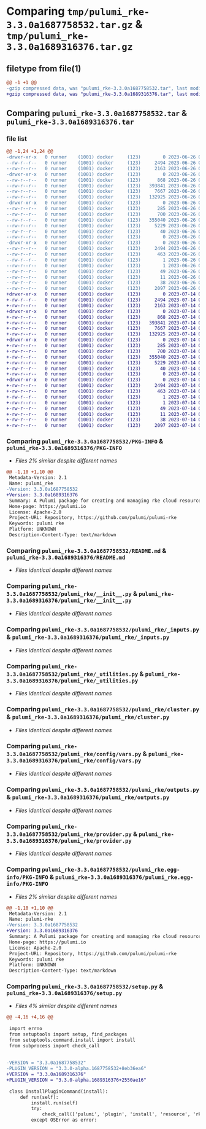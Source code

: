 # Comparing `tmp/pulumi_rke-3.3.0a1687758532.tar.gz` & `tmp/pulumi_rke-3.3.0a1689316376.tar.gz`

## filetype from file(1)

```diff
@@ -1 +1 @@
-gzip compressed data, was "pulumi_rke-3.3.0a1687758532.tar", last modified: Mon Jun 26 05:53:42 2023, max compression
+gzip compressed data, was "pulumi_rke-3.3.0a1689316376.tar", last modified: Fri Jul 14 06:43:25 2023, max compression
```

## Comparing `pulumi_rke-3.3.0a1687758532.tar` & `pulumi_rke-3.3.0a1689316376.tar`

### file list

```diff
@@ -1,24 +1,24 @@
-drwxr-xr-x   0 runner    (1001) docker     (123)        0 2023-06-26 05:53:42.818241 pulumi_rke-3.3.0a1687758532/
--rw-r--r--   0 runner    (1001) docker     (123)     2494 2023-06-26 05:53:42.818241 pulumi_rke-3.3.0a1687758532/PKG-INFO
--rw-r--r--   0 runner    (1001) docker     (123)     2163 2023-06-26 05:53:42.000000 pulumi_rke-3.3.0a1687758532/README.md
-drwxr-xr-x   0 runner    (1001) docker     (123)        0 2023-06-26 05:53:42.818241 pulumi_rke-3.3.0a1687758532/pulumi_rke/
--rw-r--r--   0 runner    (1001) docker     (123)      868 2023-06-26 05:53:42.000000 pulumi_rke-3.3.0a1687758532/pulumi_rke/__init__.py
--rw-r--r--   0 runner    (1001) docker     (123)   393841 2023-06-26 05:53:42.000000 pulumi_rke-3.3.0a1687758532/pulumi_rke/_inputs.py
--rw-r--r--   0 runner    (1001) docker     (123)     7667 2023-06-26 05:53:42.000000 pulumi_rke-3.3.0a1687758532/pulumi_rke/_utilities.py
--rw-r--r--   0 runner    (1001) docker     (123)   132925 2023-06-26 05:53:42.000000 pulumi_rke-3.3.0a1687758532/pulumi_rke/cluster.py
-drwxr-xr-x   0 runner    (1001) docker     (123)        0 2023-06-26 05:53:42.818241 pulumi_rke-3.3.0a1687758532/pulumi_rke/config/
--rw-r--r--   0 runner    (1001) docker     (123)      285 2023-06-26 05:53:42.000000 pulumi_rke-3.3.0a1687758532/pulumi_rke/config/__init__.py
--rw-r--r--   0 runner    (1001) docker     (123)      700 2023-06-26 05:53:42.000000 pulumi_rke-3.3.0a1687758532/pulumi_rke/config/vars.py
--rw-r--r--   0 runner    (1001) docker     (123)   355040 2023-06-26 05:53:42.000000 pulumi_rke-3.3.0a1687758532/pulumi_rke/outputs.py
--rw-r--r--   0 runner    (1001) docker     (123)     5229 2023-06-26 05:53:42.000000 pulumi_rke-3.3.0a1687758532/pulumi_rke/provider.py
--rw-r--r--   0 runner    (1001) docker     (123)       40 2023-06-26 05:53:42.000000 pulumi_rke-3.3.0a1687758532/pulumi_rke/pulumi-plugin.json
--rw-r--r--   0 runner    (1001) docker     (123)        0 2023-06-26 05:53:42.000000 pulumi_rke-3.3.0a1687758532/pulumi_rke/py.typed
-drwxr-xr-x   0 runner    (1001) docker     (123)        0 2023-06-26 05:53:42.818241 pulumi_rke-3.3.0a1687758532/pulumi_rke.egg-info/
--rw-r--r--   0 runner    (1001) docker     (123)     2494 2023-06-26 05:53:42.000000 pulumi_rke-3.3.0a1687758532/pulumi_rke.egg-info/PKG-INFO
--rw-r--r--   0 runner    (1001) docker     (123)      463 2023-06-26 05:53:42.000000 pulumi_rke-3.3.0a1687758532/pulumi_rke.egg-info/SOURCES.txt
--rw-r--r--   0 runner    (1001) docker     (123)        1 2023-06-26 05:53:42.000000 pulumi_rke-3.3.0a1687758532/pulumi_rke.egg-info/dependency_links.txt
--rw-r--r--   0 runner    (1001) docker     (123)        1 2023-06-26 05:53:42.000000 pulumi_rke-3.3.0a1687758532/pulumi_rke.egg-info/not-zip-safe
--rw-r--r--   0 runner    (1001) docker     (123)       49 2023-06-26 05:53:42.000000 pulumi_rke-3.3.0a1687758532/pulumi_rke.egg-info/requires.txt
--rw-r--r--   0 runner    (1001) docker     (123)       11 2023-06-26 05:53:42.000000 pulumi_rke-3.3.0a1687758532/pulumi_rke.egg-info/top_level.txt
--rw-r--r--   0 runner    (1001) docker     (123)       38 2023-06-26 05:53:42.818241 pulumi_rke-3.3.0a1687758532/setup.cfg
--rw-r--r--   0 runner    (1001) docker     (123)     2097 2023-06-26 05:53:42.000000 pulumi_rke-3.3.0a1687758532/setup.py
+drwxr-xr-x   0 runner    (1001) docker     (123)        0 2023-07-14 06:43:25.574509 pulumi_rke-3.3.0a1689316376/
+-rw-r--r--   0 runner    (1001) docker     (123)     2494 2023-07-14 06:43:25.574509 pulumi_rke-3.3.0a1689316376/PKG-INFO
+-rw-r--r--   0 runner    (1001) docker     (123)     2163 2023-07-14 06:43:25.000000 pulumi_rke-3.3.0a1689316376/README.md
+drwxr-xr-x   0 runner    (1001) docker     (123)        0 2023-07-14 06:43:25.574509 pulumi_rke-3.3.0a1689316376/pulumi_rke/
+-rw-r--r--   0 runner    (1001) docker     (123)      868 2023-07-14 06:43:25.000000 pulumi_rke-3.3.0a1689316376/pulumi_rke/__init__.py
+-rw-r--r--   0 runner    (1001) docker     (123)   393841 2023-07-14 06:43:25.000000 pulumi_rke-3.3.0a1689316376/pulumi_rke/_inputs.py
+-rw-r--r--   0 runner    (1001) docker     (123)     7667 2023-07-14 06:43:25.000000 pulumi_rke-3.3.0a1689316376/pulumi_rke/_utilities.py
+-rw-r--r--   0 runner    (1001) docker     (123)   132925 2023-07-14 06:43:25.000000 pulumi_rke-3.3.0a1689316376/pulumi_rke/cluster.py
+drwxr-xr-x   0 runner    (1001) docker     (123)        0 2023-07-14 06:43:25.574509 pulumi_rke-3.3.0a1689316376/pulumi_rke/config/
+-rw-r--r--   0 runner    (1001) docker     (123)      285 2023-07-14 06:43:25.000000 pulumi_rke-3.3.0a1689316376/pulumi_rke/config/__init__.py
+-rw-r--r--   0 runner    (1001) docker     (123)      700 2023-07-14 06:43:25.000000 pulumi_rke-3.3.0a1689316376/pulumi_rke/config/vars.py
+-rw-r--r--   0 runner    (1001) docker     (123)   355040 2023-07-14 06:43:25.000000 pulumi_rke-3.3.0a1689316376/pulumi_rke/outputs.py
+-rw-r--r--   0 runner    (1001) docker     (123)     5229 2023-07-14 06:43:25.000000 pulumi_rke-3.3.0a1689316376/pulumi_rke/provider.py
+-rw-r--r--   0 runner    (1001) docker     (123)       40 2023-07-14 06:43:25.000000 pulumi_rke-3.3.0a1689316376/pulumi_rke/pulumi-plugin.json
+-rw-r--r--   0 runner    (1001) docker     (123)        0 2023-07-14 06:43:25.000000 pulumi_rke-3.3.0a1689316376/pulumi_rke/py.typed
+drwxr-xr-x   0 runner    (1001) docker     (123)        0 2023-07-14 06:43:25.574509 pulumi_rke-3.3.0a1689316376/pulumi_rke.egg-info/
+-rw-r--r--   0 runner    (1001) docker     (123)     2494 2023-07-14 06:43:25.000000 pulumi_rke-3.3.0a1689316376/pulumi_rke.egg-info/PKG-INFO
+-rw-r--r--   0 runner    (1001) docker     (123)      463 2023-07-14 06:43:25.000000 pulumi_rke-3.3.0a1689316376/pulumi_rke.egg-info/SOURCES.txt
+-rw-r--r--   0 runner    (1001) docker     (123)        1 2023-07-14 06:43:25.000000 pulumi_rke-3.3.0a1689316376/pulumi_rke.egg-info/dependency_links.txt
+-rw-r--r--   0 runner    (1001) docker     (123)        1 2023-07-14 06:43:25.000000 pulumi_rke-3.3.0a1689316376/pulumi_rke.egg-info/not-zip-safe
+-rw-r--r--   0 runner    (1001) docker     (123)       49 2023-07-14 06:43:25.000000 pulumi_rke-3.3.0a1689316376/pulumi_rke.egg-info/requires.txt
+-rw-r--r--   0 runner    (1001) docker     (123)       11 2023-07-14 06:43:25.000000 pulumi_rke-3.3.0a1689316376/pulumi_rke.egg-info/top_level.txt
+-rw-r--r--   0 runner    (1001) docker     (123)       38 2023-07-14 06:43:25.574509 pulumi_rke-3.3.0a1689316376/setup.cfg
+-rw-r--r--   0 runner    (1001) docker     (123)     2097 2023-07-14 06:43:25.000000 pulumi_rke-3.3.0a1689316376/setup.py
```

### Comparing `pulumi_rke-3.3.0a1687758532/PKG-INFO` & `pulumi_rke-3.3.0a1689316376/PKG-INFO`

 * *Files 2% similar despite different names*

```diff
@@ -1,10 +1,10 @@
 Metadata-Version: 2.1
 Name: pulumi_rke
-Version: 3.3.0a1687758532
+Version: 3.3.0a1689316376
 Summary: A Pulumi package for creating and managing rke cloud resources.
 Home-page: https://pulumi.io
 License: Apache-2.0
 Project-URL: Repository, https://github.com/pulumi/pulumi-rke
 Keywords: pulumi rke
 Platform: UNKNOWN
 Description-Content-Type: text/markdown
```

### Comparing `pulumi_rke-3.3.0a1687758532/README.md` & `pulumi_rke-3.3.0a1689316376/README.md`

 * *Files identical despite different names*

### Comparing `pulumi_rke-3.3.0a1687758532/pulumi_rke/__init__.py` & `pulumi_rke-3.3.0a1689316376/pulumi_rke/__init__.py`

 * *Files identical despite different names*

### Comparing `pulumi_rke-3.3.0a1687758532/pulumi_rke/_inputs.py` & `pulumi_rke-3.3.0a1689316376/pulumi_rke/_inputs.py`

 * *Files identical despite different names*

### Comparing `pulumi_rke-3.3.0a1687758532/pulumi_rke/_utilities.py` & `pulumi_rke-3.3.0a1689316376/pulumi_rke/_utilities.py`

 * *Files identical despite different names*

### Comparing `pulumi_rke-3.3.0a1687758532/pulumi_rke/cluster.py` & `pulumi_rke-3.3.0a1689316376/pulumi_rke/cluster.py`

 * *Files identical despite different names*

### Comparing `pulumi_rke-3.3.0a1687758532/pulumi_rke/config/vars.py` & `pulumi_rke-3.3.0a1689316376/pulumi_rke/config/vars.py`

 * *Files identical despite different names*

### Comparing `pulumi_rke-3.3.0a1687758532/pulumi_rke/outputs.py` & `pulumi_rke-3.3.0a1689316376/pulumi_rke/outputs.py`

 * *Files identical despite different names*

### Comparing `pulumi_rke-3.3.0a1687758532/pulumi_rke/provider.py` & `pulumi_rke-3.3.0a1689316376/pulumi_rke/provider.py`

 * *Files identical despite different names*

### Comparing `pulumi_rke-3.3.0a1687758532/pulumi_rke.egg-info/PKG-INFO` & `pulumi_rke-3.3.0a1689316376/pulumi_rke.egg-info/PKG-INFO`

 * *Files 2% similar despite different names*

```diff
@@ -1,10 +1,10 @@
 Metadata-Version: 2.1
 Name: pulumi-rke
-Version: 3.3.0a1687758532
+Version: 3.3.0a1689316376
 Summary: A Pulumi package for creating and managing rke cloud resources.
 Home-page: https://pulumi.io
 License: Apache-2.0
 Project-URL: Repository, https://github.com/pulumi/pulumi-rke
 Keywords: pulumi rke
 Platform: UNKNOWN
 Description-Content-Type: text/markdown
```

### Comparing `pulumi_rke-3.3.0a1687758532/setup.py` & `pulumi_rke-3.3.0a1689316376/setup.py`

 * *Files 4% similar despite different names*

```diff
@@ -4,16 +4,16 @@
 
 import errno
 from setuptools import setup, find_packages
 from setuptools.command.install import install
 from subprocess import check_call
 
 
-VERSION = "3.3.0a1687758532"
-PLUGIN_VERSION = "3.3.0-alpha.1687758532+8eb36ea6"
+VERSION = "3.3.0a1689316376"
+PLUGIN_VERSION = "3.3.0-alpha.1689316376+2550ae16"
 
 class InstallPluginCommand(install):
     def run(self):
         install.run(self)
         try:
             check_call(['pulumi', 'plugin', 'install', 'resource', 'rke', PLUGIN_VERSION])
         except OSError as error:
```

